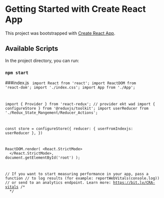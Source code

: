 # Getting Started with Create React App

This project was bootstrapped with [Create React App](https://github.com/facebook/create-react-app).

## Available Scripts

In the project directory, you can run:

### `npm start`

###index.js
<code>
  import React from 'react';
import ReactDOM from 'react-dom';
import './index.css';
import App from './App';

import { Provider } from 'react-redux'; // provider ekt wad
import { configureStore } from '@reduxjs/toolkit';
import userReducer from './Redux_State_Mangement/Reducer_Actions';

const store = configureStore({
  reducer: { userFromIndexjs: userReducer },
})

ReactDOM.render(
  <React.StrictMode>
    <Provider store={store}>
      <App />
    </Provider>
  </React.StrictMode>,
  document.getElementById('root')
);

// If you want to start measuring performance in your app, pass a function
// to log results (for example: reportWebVitals(console.log))
// or send to an analytics endpoint. Learn more: https://bit.ly/CRA-vitals
/* 
<Provider store={Store}>
</Provider>
  */
</code>  
